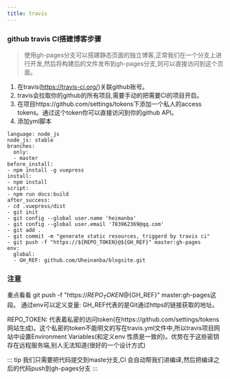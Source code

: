 ```yaml
---
title: travis
---
```


### github travis CI搭建博客步骤
> 使用gh-pages分支可以搭建静态页面的独立博客,正常我们在一个分支上进行开发,然后将构建后的文件发布到gh-pages分支,则可以直接访问到这个页面。
1. 在travis(https://travis-ci.org/)关联github账号。
2. travis会拉取你的github的所有项目,需要手动的把需要CI的项目开启。
3. 在项目https://github.com/settings/tokens下添加一个私人的access tokens。通过这个token你可以直接访问到你的github API。
4. 添加yml脚本
```
language: node_js
node_js: stable
branches:
  only:
  - master
before_install:
- npm install -g vuepress
install:
- npm install
script:
- npm run docs:build
after_success:
- cd .vuepress/dist
- git init
- git config --global user.name 'heimanba'
- git config --global user.email '783962369@qq.com'
- git add .
- git commit -m "generate static resources, triggerd by travis ci"
- git push -f "https://${REPO_TOKEN}@${GH_REF}" master:gh-pages
env:
  global:
  - GH_REF: github.com/Uheinanba/blogsite.git
```

### 注意
重点看看 git push -f "https://${REPO_TOKEN}@${GH_REF}" master:gh-pages这段。
通过env可以定义变量: GH_REF代表的是Git通过https的链接获取的地址。

REPO_TOKEN: 代表着私密的访问token(在https://github.com/settings/tokens网站生成)。这个私密的token不能明文的写在travis.yml文件中,所以travis项目网站中设置Environment Variables(和定义env 性质是一致的)。优势在于这些密钥存在远程服务端,别人无法知道(很好的一个设计方式)


::: tip
我们只需要把代码提交到maste分支,CI 会自动帮我们进编译,然后把编译之后的代码push到gh-pages分支
:::